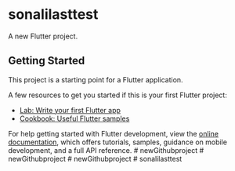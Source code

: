 # sonalilasttest

A new Flutter project.

## Getting Started

This project is a starting point for a Flutter application.

A few resources to get you started if this is your first Flutter project:

- [Lab: Write your first Flutter app](https://docs.flutter.dev/get-started/codelab)
- [Cookbook: Useful Flutter samples](https://docs.flutter.dev/cookbook)

For help getting started with Flutter development, view the
[online documentation](https://docs.flutter.dev/), which offers tutorials,
samples, guidance on mobile development, and a full API reference.
#   n e w G i t h u b p r o j e c t  
 #   n e w G i t h u b p r o j e c t  
 #   n e w G i t h u b p r o j e c t  
 #   s o n a l i l a s t t e s t  
 